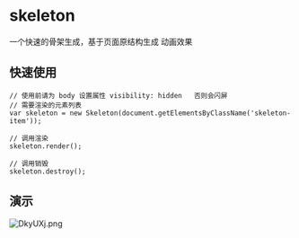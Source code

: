 # skeleton
一个快速的骨架生成，基于页面原结构生成
动画效果

## 快速使用
```
// 使用前请为 body 设置属性 visibility: hidden   否则会闪屏
// 需要渲染的元素列表
var skeleton = new Skeleton(document.getElementsByClassName('skeleton-item'));

// 调用渲染
skeleton.render();

// 调用销毁
skeleton.destroy();
```


## 演示
![DkyUXj.png](https://s3.ax1x.com/2020/11/16/DkyUXj.png)

